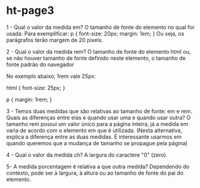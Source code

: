 # ht-page3

1 - Qual o valor da medida em?
O tamanho de fonte do elemento no qual for usada.
Para exemplificar:
p {
    font-size: 20px;
    margin: 1em;
}
Ou seja, os parágrafos terão margem de 20 pixels.

2 - Qual o valor da medida rem?
O tamanho de fonte do elemento html ou, se não houver tamanho de fonte definido neste elemento, o tamanho de fonte padrão do navegador

No exemplo abaixo, 1rem vale 25px:

html {
    font-size: 25px;
}

p {
    margin: 1rem;
}


3 - Temos duas medidas que são relativas ao tamanho de fonte: em e rem. Quais as diferenças entre elas e quando usar uma e quando usar outra?
O tamanho rem possui um valor único para a página inteira, já a medida em varia de acordo com o elemento em que é utilizada.
(Nesta alternativa, explica a diferença entre as duas medidas. É interessante usarmos em quando queremos que a mudança de tamanho se propague pela página)

4 - Qual o valor da medida ch?
A largura do caractere "0" (zero).

5- A medida porcentagem é relativa a que outra medida?
Dependendo do contexto, pode ser à largura, à altura ou ao tamanho de fonte do pai do elemento.
